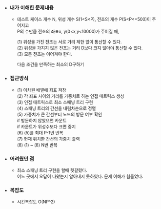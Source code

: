 - ### 내가 이해한 문제내용  
  - 테스트 케이스 개수 N, 위성 개수 S(1<S<P), 전초의 개수 P(S<P<=500)이 주어지고  
    P의 수만큼 전초의 좌표x, y(0<x,y<10000)가 주어질 때,   
      
    (1) 위성을 가진 전초는 서로 거리 제한 없이 통신할 수 있다.  
    (2) 위성을 가지지 않은 전초는 거리 D보다 크지 않아야 통신할 수 있다.  
    (3) 모든 전초는 이어져야 한다.  
    
    다음 조건을 만족하는 최소의 D구하기  
 
- ### 접근방식  
  - (1) 이차원 배열에 죄표 저장  
    (2) 각 좌표 사이의 거리를 가중치로 하는 인접 매트릭스 생성  
    (3) 인접 매트릭스로 최소 스패닝 트리 구현  
    (4) 스패닝 트리의 간선을 내림차순으로 정렬  
    (5) 가중치가 큰 간선부터 노드의 방문 여부 확인  
       if 방문하지 않았으면 카운트  
       if 카운트가 위성수보다 크면 중지  
    (6) (5)를 최대 P-1번 반복      
    (7) 현재 위치한 간선의 가중치 출력   
    (8) (1) ~ (8) N번 반복  

- ###  어려웠던 점   
  - 최소 스패닝 트리 구현을 할때 헷갈렸다.  
    어느 곳에서 오답이 나왔는지 알아내지 못하였다.
    문제 이해가 힘들었다.  

- ### 복잡도  
  - 시간복잡도 O(NP^2)
